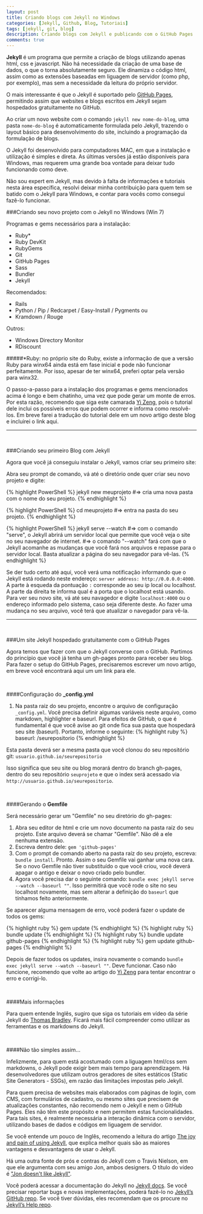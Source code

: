 ```yaml
---
layout: post
title: Criando blogs com Jekyll no Windows
categories: [Jekyll, Github, Blog, Tutoriais]
tags: [jekyll, git, blog]
description: Criando blogs com Jekyll e publicando com o GitHub Pages
comments: true
---
```


**Jekyll** é um programa que permite a criação de blogs utilizando apenas html, css e javascript. Não há necessidade da criação de uma base de dados, o que o torna absolutamente seguro. Ele dinamiza o código html, assim como as extensões baseadas em liguagem de servidor (como php, por exemplo), mas sem a necessidade da leitura do próprio servidor.

O mais interessante é que o Jekyll é suportado pelo [GitHub Pages][github-pages], permitindo assim que websites e blogs escritos em Jekyll sejam hospedados gratuitamente no GitHub.

Ao criar um novo website com o comando  `jekyll new nome-do-blog`, uma pasta `nome-do-blog` é automaticamente formulada pelo Jekyll, trazendo o layout básico para desenvolvimento do site, incluindo a programação da formulação de blogs.

O Jekyll foi desenvolvido para computadores MAC, em que a instalação e utilização é simples e direta. As últimas versões já estão disponíveis para Windows, mas requerem uma grande boa vontade para deixar tudo funcionando como deve. 

Não sou expert em Jekyll, mas devido à falta de informações e tutoriais nesta área específica, resolvi deixar minha contribuição para quem tem se batido com o Jekyll para Windows, e contar para vocês como consegui fazê-lo funcionar.

###Criando seu novo projeto com o Jekyll no Windows (Win 7)

Programas e gems necessários para a instalação: <br/>
- Ruby* <br/>
- Ruby DevKit <br/>
- RubyGems <br/>
- Git <br/>
- GitHub Pages <br/>
- Sass <br/>
- Bundler <br/>
- Jekyll <br/>

Recomendados: <br/>
- Rails <br/>
- Python / Pip / Redcarpet / Easy-Install / Pygments ou <br/>
- Kramdown / Rouge <br/>

Outros:<br/>
- Windows Directory Monitor <br/>
- RDiscount <br/>

#####*Ruby: no próprio site do Ruby, existe a informação de que a versão Ruby para winx64 ainda está em fase inicial e pode não funcionar perfeitamente. Por isso, apesar de ter winx64, preferi optar pela versão para winx32.

O passo-a-passo para a instalação dos programas e gems mencionados acima é longo e bem chatinho, uma vez que pode gerar um monte de erros. Por esta razão, recomendo que siga este camarada [Yi Zeng][how-to-jekyll], pois o tutorial dele inclui os possíveis erros que podem ocorrer e informa como resolvê-los. Em breve farei a tradução do tutorial dele em um novo artigo deste blog e incluirei o link aqui.

<hr/>
<br/>

###Criando seu primeiro Blog com Jekyll
<br/>

Agora que você já conseguiu instalar o Jekyll, vamos criar seu primeiro site:

Abra seu prompt de comando, vá até o diretório onde quer criar seu novo projeto e digite:

{% highlight PowerShell %}
jekyll new meuprojeto
#=> cria uma nova pasta com o nome do seu projeto.
{% endhighlight %}

{% highlight PowerShell %}
cd meuprojeto
#=> entra na pasta do seu projeto.
{% endhighlight %}

{% highlight PowerShell %}
jekyll serve --watch
#=> com o comando "serve", o Jekyll abrirá um servidor local que permite que você veja o site no seu navegador de internet.
#=> o comando "--watch" fará com que o Jekyll acomanhe as mudanças que você fará nos arquivos e repasse para o servidor local. Basta atualizar a página do seu navegador para vê-las.
{% endhighlight %}

Se der tudo certo até aqui, você verá uma notificação informando que o Jekyll está rodando neste endereço: `server address: http://0.0.0.0:4000`. A parte à esqueda da pontuação `:` corresponde ao seu ip local ou localhost. A parte da direita te informa qual é a porta que o localhost está usando. Para ver seu novo site, vá até seu navagedor e digite `localhost:4000` ou o endereço informado pelo sistema, caso seja diferente deste. Ao fazer uma mudança no seu arquivo, você terá que atualizar o navegador para vê-la.

<hr/>
<br/>

###Um site Jekyll hospedado gratuitamente com o GitHub Pages

Agora temos que fazer com que o Jekyll converse com o GitHub. Partimos do princípio que você já tenha um gh-pages pronto para receber seu blog. Para fazer o setup do GitHub Pages, precisaremos escrever um novo artigo, em breve você encontrará aqui um um link para ele.

<br/>

####Configuração do **_config.yml**

1. Na pasta raiz do seu projeto, encontre o arquivo de configuração `_config.yml`. Você precisa definir algumas variáveis neste arquivo, como markdown, highlighter e baseurl. Para efeitos de GitHub, o que é fundamental é que você avise ao git onde fica sua pasta que hospedará seu site (baseurl). Portanto, informe o seguinte:
{% highlight ruby %}
baseurl: /seurepositorio
{% endhighlight %}

Esta pasta deverá ser a mesma pasta que você clonou do seu repositório git: `usuario.github.io/seurepositorio`

Isso significa que seu site ou blog morará dentro do branch gh-pages, dentro do seu repositório `seuprojeto` e que o index será acessado via `http://usuario.github.io/seurepositorio`.

<br/>

####Gerando o **Gemfile**

Será necessário gerar um "Gemfile" no seu diretório do gh-pages:

1. Abra seu editor de html e crie um novo documento na pasta raíz do seu projeto. Este arquivo deverá se chamar "Gemfile". Não dê a ele nenhuma extensão.
2. Escreva dentro dele: `gem 'github-pages'`
3. Com o prompt de comando aberto na pasta raíz do seu projeto, escreva: `bundle install`. Pronto. Assim o seu Gemfile vai ganhar uma nova cara. Se o novo Gemfile não tiver substituído o que você criou, você deverá apagar o antigo e deixar o novo criado pelo bundler.
4. Agora você precisa dar o seguinte comando: `bundle exec jekyll serve --watch --baseurl ""`.  Isso permitirá que você rode o site no seu localhost novamente, mas sem alterar a definição do `baseurl` que tínhamos feito anteriormente.

Se aparecer alguma mensagem de erro, você poderá fazer o update de todos os gems:

{% highlight ruby %}
gem update
{% endhighlight %}
{% highlight ruby %}
bundle update
{% endhighlight %}
{% highlight ruby %}
bundle update github-pages
{% endhighlight %}
{% highlight ruby %}
gem update github-pages
{% endhighlight %}

Depois de fazer todos os updates, insira novamente o comando `bundle exec jekyll serve --watch --baseurl ""`. Deve funcionar. Caso não funcione, recomendo que volte ao artigo do [Yi Zeng][how-to-jekyll] para tentar encontrar o erro e corrigi-lo.

<br/>

####Mais informações

Para quem entende Inglês, sugiro que siga os tutoriais em vídeo da série Jekyll do [Thomas Bradley][jekyll-youtube1]. Ficará mais fácil compreender como utilizar as ferramentas e os markdowns do Jekyll.

<br/>

####Não tão simples assim...

Infelizmente, para quem está acostumado com a liguagem html/css sem markdowns, o Jekyll pode exigir bem mais tempo para aprendizagem. Há desenvolvedores que utilizam outros geradores de sites estáticos (Static Site Generators - SSGs), em razão das limitações impostas pelo Jekyll.

Para quem precisa de websites mais elaborados com páginas de login, com CMS, com formulários de cadastro, ou mesmo sites que precisem de atualizações constantes, não recomendo nem o Jekyll e nem o GitHub Pages. Eles não têm este propósito e nem permitem estas funcionalidades. Para tais sites, é realmente necessária a interação dinâmica com o servidor, utilizando bases de dados e códigos em liguagem de servidor.   

Se você entende um pouco de Inglês, recomendo a leitura do artigo [The joy and pain of using Jekyll][pain-jekyll], que explica melhor quais são as maiores vantagens e desvantagens de usar o Jekyll.

Há uma outra fonte de prós e contras do Jekyll com o Travis Nielson, em que ele argumenta com seu amigo Jon, ambos designers. O título do vídeo é ["Jon doesn't like Jekyll"][devtips-not-jekyll].

Você poderá acessar a documentação do Jekyll no [Jekyll docs][jekyll]. Se você precisar reportar bugs e novas implementações, poderá fazê-lo no [Jekyll’s GitHub repo][jekyll-gh]. Se você tiver dúvidas, eles recomendam que os procure no [Jekyll’s Help repo][jekyll-help].

[jekyll]:      http://jekyllrb.com
[jekyll-gh]:   https://github.com/jekyll/jekyll
[jekyll-help]: https://github.com/jekyll/jekyll-help
[github-pages]: http://pages.github.com
[pain-jekyll]: http://cristianobetta.com/blog/2013/08/21/the-joy-and-pain-of-using-jekyll/
[how-to-jekyll]: http://yizeng.me/2013/05/10/setup-jekyll-on-windows/
[jekyll-youtube1]: https://www.youtube.com/playlist?list=PLWjCJDeWfDdfVEcLGAfdJn_HXyM4Y7_k-
[devtips-jekyll]: https://www.youtube.com/watch?v=iWowJBRMtpc
[devtips-not-jekyll]: https://www.youtube.com/watch?v=u22CLlw4_hg



